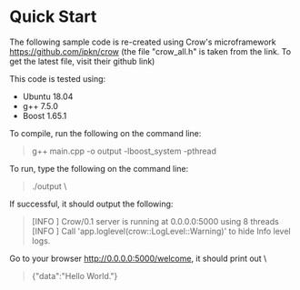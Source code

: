 # Quick Start
The following sample code is re-created using Crow's microframework https://github.com/ipkn/crow (the file "crow_all.h" is taken from the link. To get the latest file, visit their github link)

This code is tested using:
- Ubuntu 18.04
- g++ 7.5.0
- Boost 1.65.1 

To compile, run the following on the command line:
> g++ main.cpp -o output -lboost_system -pthread 

To run, type the following on the command line: 
> ./output \

If successful, it should output the following:
> [INFO    ] Crow/0.1 server is running at 0.0.0.0:5000 using 8 threads \
> [INFO    ] Call 'app.loglevel(crow::LogLevel::Warning)' to hide Info level logs. 

Go to your browser http://0.0.0.0:5000/welcome, it should print out \
> {"data":"Hello World."}
